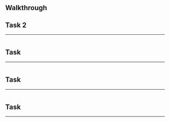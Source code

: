 # [](https://tryhackme.com/room/)

## Walkthrough

## Task 2

****
```shell

```

## Task 

****
```shell

```

## Task 

****
```shell

```

## Task 

****
```shell

```
